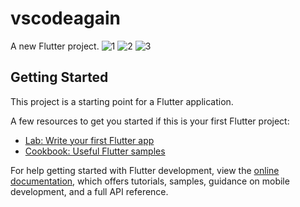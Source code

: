 # vscodeagain

A new Flutter project.
![1](https://github.com/Sara-Waleed/XOgame/assets/92535228/a304f7f4-e5ee-4b6a-8f76-8cc6146f41a5)
![2](https://github.com/Sara-Waleed/XOgame/assets/92535228/bf246978-f4e1-4bca-9a0a-d6479bb75462)
![3](https://github.com/Sara-Waleed/XOgame/assets/92535228/7723d59a-b9b5-40ab-a842-d3f99848a2d6)


## Getting Started

This project is a starting point for a Flutter application.

A few resources to get you started if this is your first Flutter project:

- [Lab: Write your first Flutter app](https://docs.flutter.dev/get-started/codelab)
- [Cookbook: Useful Flutter samples](https://docs.flutter.dev/cookbook)

For help getting started with Flutter development, view the
[online documentation](https://docs.flutter.dev/), which offers tutorials,
samples, guidance on mobile development, and a full API reference.
